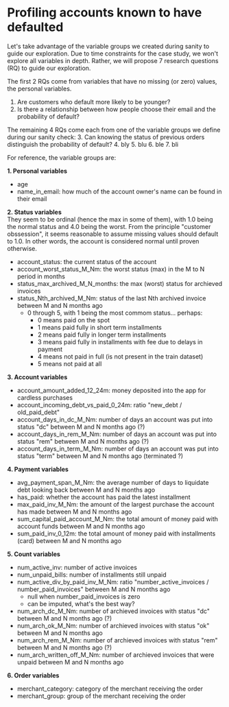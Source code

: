 # Profiling accounts known to have defaulted

Let's take advantage of the variable groups we created during sanity to guide our exploration.
Due to time constraints for the case study, we won't explore all variables in depth.
Rather, we will propose 7 research questions (RQ) to guide our exploration. 

The first 2 RQs come from variables that have no missing (or zero) values, the personal variables.
1. Are customers who default more likely to be younger?
2. Is there a relationship between how people choose their email and the probability of default?

The remaining 4 RQs come each from one of the variable groups we define during our sanity check:
3. Can knowing the status of previous orders distinguish the probability of default?
4. bly
5. blu
6. ble
7. bli

For reference, the variable groups are:

**1. Personal variables**
- age
- name_in_email: how much of the account owner's name can be found in their email

**2. Status variables**<br/>
They seem to be ordinal (hence the max in some of them), with 1.0 being the normal status and 4.0 being the worst. From the principle "customer obssession", it seems reasonable to assume missing values should default to 1.0. In other words, the account is considered normal until proven otherwise.
- account_status: the current status of the account
- account_worst_status_M_Nm: the worst status (max) in the M to N period in months
- status_max_archived_M_N_months: the max (worst) status for archieved invoices
- status_Nth_archived_M_Nm: status of the last Nth archived invoice between M and N months ago
    - 0 through 5, with 1 being the most commom status... perhaps:
        - 0 means paid on the spot
        - 1 means paid fully in short term installments
        - 2 means paid fully in longer term installments
        - 3 means paid fully in installments with fee due to delays in payment
        - 4 means not paid in full (is not present in the train dataset)
        - 5 means not paid at all
    
**3. Account variables**
- account_amount_added_12_24m: money deposited into the app for cardless purchases
- account_incoming_debt_vs_paid_0_24m: ratio "new_debt / old_paid_debt"
- account_days_in_dc_M_Nm: number of days an account was put into status "dc" between M and N months ago (?)
- account_days_in_rem_M_Nm: number of days an account was put into status "rem" between M and N months ago (?)
- account_days_in_term_M_Nm: number of days an account was put into status "term" between M and N months ago (terminated ?)

**4. Payment variables**
- avg_payment_span_M_Nm: the average number of days to liquidate debt looking back between M and N months ago
- has_paid: whether the account has paid the latest installment
- max_paid_inv_M_Nm: the amount of the largest purchase the account has made between M and N months ago
- sum_capital_paid_account_M_Nm: the total amount of money paid with account funds between M and N months ago
- sum_paid_inv_0_12m: the total amount of money paid with installments (card) between M and N months ago

**5. Count variables**
- num_active_inv: number of active invoices
- num_unpaid_bills: number of installments still unpaid
- num_active_div_by_paid_inv_M_Nm: ratio "number_active_invoices / number_paid_invoices" between M and N months ago
    - null when number_paid_invoices is zero
    - can be imputed, what's the best way?
- num_arch_dc_M_Nm: number of archieved invoices with status "dc" between M and N months ago (?)
- num_arch_ok_M_Nm: number of archieved invoices with status "ok" between M and N months ago
- num_arch_rem_M_Nm: number of archieved invoices with status "rem" between M and N months ago (?)
- num_arch_written_off_M_Nm: number of archieved invoices that were unpaid between M and N months ago

**6. Order variables**
- merchant_category: category of the merchant receiving the order
- merchant_group: group of the merchant receiving the order